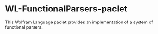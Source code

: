 # WL-FunctionalParsers-paclet
This Wolfram Language paclet provides an implementation of a system of functional parsers.
